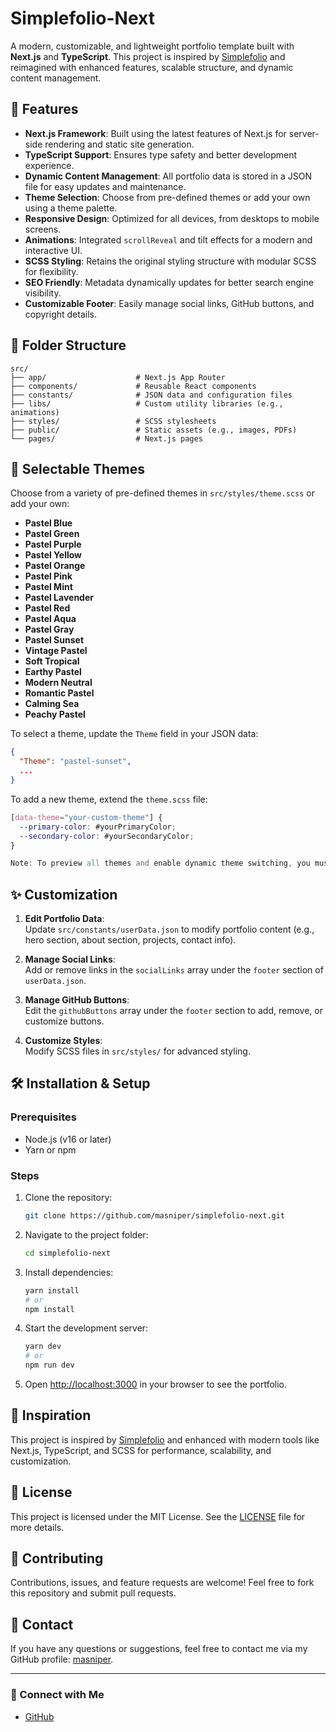 # Simplefolio-Next

A modern, customizable, and lightweight portfolio template built with **Next.js** and **TypeScript**. This project is inspired by [Simplefolio](https://github.com/cobiwave/simplefolio) and reimagined with enhanced features, scalable structure, and dynamic content management.

## 🚀 Features

- **Next.js Framework**: Built using the latest features of Next.js for server-side rendering and static site generation.
- **TypeScript Support**: Ensures type safety and better development experience.
- **Dynamic Content Management**: All portfolio data is stored in a JSON file for easy updates and maintenance.
- **Theme Selection**: Choose from pre-defined themes or add your own using a theme palette.
- **Responsive Design**: Optimized for all devices, from desktops to mobile screens.
- **Animations**: Integrated `scrollReveal` and tilt effects for a modern and interactive UI.
- **SCSS Styling**: Retains the original styling structure with modular SCSS for flexibility.
- **SEO Friendly**: Metadata dynamically updates for better search engine visibility.
- **Customizable Footer**: Easily manage social links, GitHub buttons, and copyright details.

## 📂 Folder Structure

```
src/
├── app/                    # Next.js App Router
├── components/             # Reusable React components
├── constants/              # JSON data and configuration files
├── libs/                   # Custom utility libraries (e.g., animations)
├── styles/                 # SCSS stylesheets
├── public/                 # Static assets (e.g., images, PDFs)
└── pages/                  # Next.js pages
```

## 🎨 Selectable Themes

Choose from a variety of pre-defined themes in `src/styles/theme.scss` or add your own:

- **Pastel Blue**
- **Pastel Green**
- **Pastel Purple**
- **Pastel Yellow**
- **Pastel Orange**
- **Pastel Pink**
- **Pastel Mint**
- **Pastel Lavender**
- **Pastel Red**
- **Pastel Aqua**
- **Pastel Gray**
- **Pastel Sunset**
- **Vintage Pastel**
- **Soft Tropical**
- **Earthy Pastel**
- **Modern Neutral**
- **Romantic Pastel**
- **Calming Sea**
- **Peachy Pastel**

To select a theme, update the `Theme` field in your JSON data:

```json
{
  "Theme": "pastel-sunset",
  ...
}
```

To add a new theme, extend the `theme.scss` file:

```scss
[data-theme="your-custom-theme"] {
  --primary-color: #yourPrimaryColor;
  --secondary-color: #yourSecondaryColor;
}

Note: To preview all themes and enable dynamic theme switching, you must uncomment the Header component in app/page.tsx. The Header provides a dropdown menu for theme selection and displays the current theme.
```

## ✨ Customization

1. **Edit Portfolio Data**:  
   Update `src/constants/userData.json` to modify portfolio content (e.g., hero section, about section, projects, contact info).

2. **Manage Social Links**:  
   Add or remove links in the `socialLinks` array under the `footer` section of `userData.json`.

3. **Manage GitHub Buttons**:  
   Edit the `githubButtons` array under the `footer` section to add, remove, or customize buttons.

4. **Customize Styles**:  
   Modify SCSS files in `src/styles/` for advanced styling.

## 🛠️ Installation & Setup

### Prerequisites
- Node.js (v16 or later)
- Yarn or npm

### Steps
1. Clone the repository:
   ```bash
   git clone https://github.com/masniper/simplefolio-next.git
   ```
2. Navigate to the project folder:
   ```bash
   cd simplefolio-next
   ```
3. Install dependencies:
   ```bash
   yarn install
   # or
   npm install
   ```
4. Start the development server:
   ```bash
   yarn dev
   # or
   npm run dev
   ```
5. Open [http://localhost:3000](http://localhost:3000) in your browser to see the portfolio.

## 🌟 Inspiration

This project is inspired by [Simplefolio](https://github.com/cobiwave/simplefolio) and enhanced with modern tools like Next.js, TypeScript, and SCSS for performance, scalability, and customization.

## 📜 License

This project is licensed under the MIT License. See the [LICENSE](LICENSE) file for more details.

## 🤝 Contributing

Contributions, issues, and feature requests are welcome! Feel free to fork this repository and submit pull requests.

## 📧 Contact

If you have any questions or suggestions, feel free to contact me via my GitHub profile: [masniper](https://github.com/masniper).

---

### 🔗 Connect with Me
- [GitHub](https://github.com/masniper)
